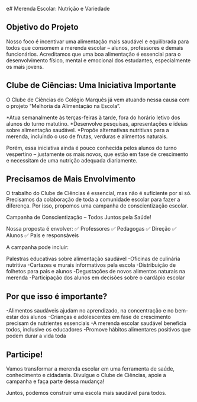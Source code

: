 e# Merenda Escolar: Nutrição e Variedade

## Objetivo do Projeto

Nosso foco é incentivar uma alimentação mais saudável e equilibrada para todos que consomem a merenda escolar – alunos, professores e demais funcionários. Acreditamos que uma boa alimentação é essencial para o desenvolvimento físico, mental e emocional dos estudantes, especialmente os mais jovens.

## Clube de Ciências: Uma Iniciativa Importante

O Clube de Ciências do Colégio Marquês já vem atuando nessa causa com o projeto “Melhoria da Alimentação na Escola”.

*Atua semanalmente às terças-feiras à tarde, fora do horário letivo dos alunos do turno matutino.
*Desenvolve pesquisas, apresentações e ideias sobre alimentação saudável.
*Propõe alternativas nutritivas para a merenda, incluindo o uso de frutas, verduras e alimentos naturais.

Porém, essa iniciativa ainda é pouco conhecida pelos alunos do turno vespertino – justamente os mais novos, que estão em fase de crescimento e necessitam de uma nutrição adequada diariamente.

## Precisamos de Mais Envolvimento

O trabalho do Clube de Ciências é essencial, mas não é suficiente por si só. Precisamos da colaboração de toda a comunidade escolar para fazer a diferença. Por isso, propomos uma campanha de conscientização escolar.

Campanha de Conscientização – Todos Juntos pela Saúde!

Nossa proposta é envolver:
✅ Professores
✅ Pedagogas
✅ Direção
✅ Alunos
✅ Pais e responsáveis

A campanha pode incluir:

Palestras educativas sobre alimentação saudável
-Oficinas de culinária nutritiva
-Cartazes e murais informativos pela escola
-Distribuição de folhetos para pais e alunos
-Degustações de novos alimentos naturais na merenda
-Participação dos alunos em decisões sobre o cardápio escolar

##  Por que isso é importante?

-Alimentos saudáveis ajudam no aprendizado, na concentração e no bem-estar dos alunos
-Crianças e adolescentes em fase de crescimento precisam de nutrientes essenciais
-A merenda escolar saudável beneficia todos, inclusive os educadores
-Promove hábitos alimentares positivos que podem durar a vida toda

##  Participe!

Vamos transformar a merenda escolar em uma ferramenta de saúde, conhecimento e cidadania.
Divulgue o Clube de Ciências, apoie a campanha e faça parte dessa mudança!

Juntos, podemos construir uma escola mais saudável para todos.

